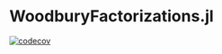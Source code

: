 # WoodburyFactorizations.jl

[![codecov](https://codecov.io/gh/SebastianAment/WoodburyFactorizations.jl/branch/main/graph/badge.svg?token=gKQ09zmRwH)](https://codecov.io/gh/SebastianAment/WoodburyFactorizations.jl)
